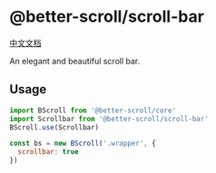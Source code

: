 # @better-scroll/scroll-bar

[中文文档](https://github.com/ustbhuangyi/better-scroll/blob/master/packages/scroll-bar/README_zh-CN.md)

An elegant and beautiful scroll bar.

## Usage

```js
import BScroll from '@better-scroll/core'
import Scrollbar from '@better-scroll/scroll-bar'
BScroll.use(Scrollbar)

const bs = new BScroll('.wrapper', {
  scrollbar: true
})
```

